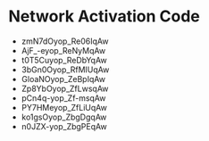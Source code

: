 # Network Activation Code
* zmN7dOyop_Re06IqAw
* AjF_-eyop_ReNyMqAw
* t0T5Cuyop_ReDbYqAw
* 3bGn0Oyop_RfMIUqAw
* GloaNOyop_ZeBpIqAw
* Zp8YbOyop_ZfLwsqAw
* pCn4q-yop_Zf-msqAw
* PY7HMeyop_ZfLiUqAw
* ko1gsOyop_ZbgDgqAw
* n0JZX-yop_ZbgPEqAw
